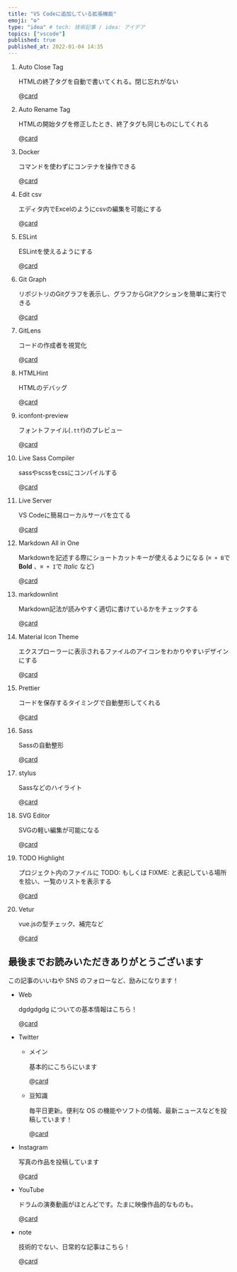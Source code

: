 ```yaml
---
title: "VS Codeに追加している拡張機能"
emoji: "⚙️"
type: "idea" # tech: 技術記事 / idea: アイデア
topics: ["vscode"]
published: true
published_at: 2022-01-04 14:35
---
```

     
1. Auto Close Tag

    HTMLの終了タグを自動で書いてくれる。閉じ忘れがない

    @[card](https://marketplace.visualstudio.com/items?itemName=formulahendry.auto-close-tag)

2. Auto Rename Tag
  
    HTMLの開始タグを修正したとき、終了タグも同じものにしてくれる

    @[card](https://marketplace.visualstudio.com/items?itemName=formulahendry.auto-rename-tag)

3. Docker

    コマンドを使わずにコンテナを操作できる

    @[card](https://marketplace.visualstudio.com/items?itemName=ms-azuretools.vscode-docker)

4. Edit csv

    エディタ内でExcelのようにcsvの編集を可能にする

    @[card](https://marketplace.visualstudio.com/items?itemName=janisdd.vscode-edit-csv)

5. ESLint

    ESLintを使えるようにする

    @[card](https://marketplace.visualstudio.com/items?itemName=dbaeumer.vscode-eslint)

6. Git Graph

    リポジトリのGitグラフを表示し、グラフからGitアクションを簡単に実行できる

    @[card](https://marketplace.visualstudio.com/items?itemName=mhutchie.git-graph)

7. GitLens

    コードの作成者を視覚化

    @[card](https://marketplace.visualstudio.com/items?itemName=eamodio.gitlens)

8. HTMLHint

    HTMLのデバッグ

    @[card](https://marketplace.visualstudio.com/items?itemName=mkaufman.HTMLHint)

9. iconfont-preview

    フォントファイル(`.ttf`)のプレビュー

    @[card](https://marketplace.visualstudio.com/items?itemName=stxr.iconfont-preview)

10. Live Sass Compiler

    sassやscssをcssにコンパイルする

    @[card](https://marketplace.visualstudio.com/items?itemName=ritwickdey.live-sass)

11. Live Server

    VS Codeに簡易ローカルサーバを立てる

    @[card](https://marketplace.visualstudio.com/items?itemName=ritwickdey.LiveServer)

12. Markdown All in One

    Markdownを記述する際にショートカットキーが使えるようになる (`⌘ + B`で **Bold** 、`⌘ + I`で *Italic* など)

    @[card](https://marketplace.visualstudio.com/items?itemName=yzhang.markdown-all-in-one)

13. markdownlint

    Markdown記法が読みやすく適切に書けているかをチェックする

    @[card](https://marketplace.visualstudio.com/items?itemName=DavidAnson.vscode-markdownlint)

14. Material Icon Theme

    エクスプローラーに表示されるファイルのアイコンをわかりやすいデザインにする

    @[card](https://marketplace.visualstudio.com/items?itemName=PKief.material-icon-theme)

15. Prettier

    コードを保存するタイミングで自動整形してくれる

    @[card](https://marketplace.visualstudio.com/items?itemName=esbenp.prettier-vscode)

16. Sass

    Sassの自動整形

    @[card](https://marketplace.visualstudio.com/items?itemName=Syler.sass-indented)

17. stylus

    Sassなどのハイライト

    @[card](https://marketplace.visualstudio.com/items?itemName=sysoev.language-stylus)

18. SVG Editor

    SVGの軽い編集が可能になる

    @[card](https://marketplace.visualstudio.com/items?itemName=henoc.svgeditor)

19. TODO Highlight

    プロジェクト内のファイルに TODO: もしくは FIXME: と表記している場所を拾い、一覧のリストを表示する

    @[card](https://marketplace.visualstudio.com/items?itemName=wayou.vscode-todo-highlight)

20. Vetur

    vue.jsの型チェック、補完など

    @[card](https://marketplace.visualstudio.com/items?itemName=octref.vetur)

## 最後までお読みいただきありがとうございます

この記事のいいねや SNS のフォローなど、励みになります！

- Web

  dgdgdgdg についての基本情報はこちら！

  @[card](https://www.dgdgdgdg.com/)

- Twitter

  - メイン

    基本的にこちらにいます

    @[card](https://twitter.com/dg4_design)

  - 豆知識

    毎平日更新。便利な OS の機能やソフトの情報、最新ニュースなどを投稿しています！

    @[card](https://twitter.com/RenRenTipsTree)

- Instagram

  写真の作品を投稿しています

  @[card](https://instagram.com/dg4_design)

- YouTube

  ドラムの演奏動画がほとんどです。たまに映像作品的なものも。

  @[card](https://www.youtube.com/@dg4_design)

- note

  技術的でない、日常的な記事はこちら！

  @[card](https://note.com/dg4_design)
